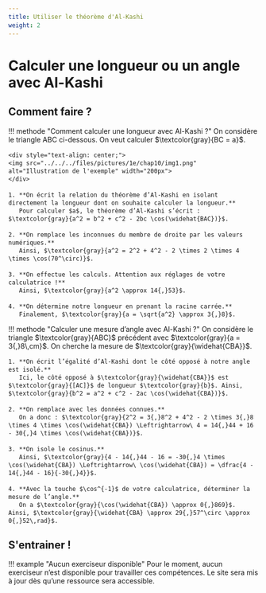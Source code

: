 ```yaml
---
title: Utiliser le théorème d'Al-Kashi
weight: 2
---
```


# Calculer une longueur ou un angle avec Al-Kashi

## Comment faire ?

!!! methode "Comment calculer une longueur avec Al-Kashi ?"
    On considère le triangle ABC ci-dessous. On veut calculer $\textcolor{gray}{BC = a}$.

    <div style="text-align: center;">
    <img src="../../../files/pictures/1e/chap10/img1.png" alt="Illustration de l'exemple" width="200px">
    </div>

    1. **On écrit la relation du théorème d’Al-Kashi en isolant directement la longueur dont on souhaite calculer la longueur.**  
       Pour calculer $a$, le théorème d’Al-Kashi s’écrit :  $\textcolor{gray}{a^2 = b^2 + c^2 - 2bc \cos(\widehat{BAC})}$.

    2. **On remplace les inconnues du membre de droite par les valeurs numériques.**  
       Ainsi, $\textcolor{gray}{a^2 = 2^2 + 4^2 - 2 \times 2 \times 4 \times \cos(70^\circ)}$.

    3. **On effectue les calculs. Attention aux réglages de votre calculatrice !**  
       Ainsi, $\textcolor{gray}{a^2 \approx 14{,}53}$.

    4. **On détermine notre longueur en prenant la racine carrée.**  
       Finalement, $\textcolor{gray}{a = \sqrt{a^2} \approx 3{,}8}$.

!!! methode "Calculer une mesure d’angle avec Al-Kashi ?"
    On considère le triangle $\textcolor{gray}{ABC}$ précédent avec $\textcolor{gray}{a = 3{,}8\,cm}$. On cherche la mesure de $\textcolor{gray}{\widehat{CBA}}$.

    1. **On écrit l’égalité d’Al-Kashi dont le côté opposé à notre angle est isolé.**  
       Ici, le côté opposé à $\textcolor{gray}{\widehat{CBA}}$ est $\textcolor{gray}{[AC]}$ de longueur $\textcolor{gray}{b}$. Ainsi,  $\textcolor{gray}{b^2 = a^2 + c^2 - 2ac \cos(\widehat{CBA})}$.

    2. **On remplace avec les données connues.**  
       On a donc : $\textcolor{gray}{2^2 = 3{,}8^2 + 4^2 - 2 \times 3{,}8 \times 4 \times \cos(\widehat{CBA}) \Leftrightarrow\ 4 = 14{,}44 + 16 - 30{,}4 \times \cos(\widehat{CBA})}$.

    3. **On isole le cosinus.**  
       Ainsi, $\textcolor{gray}{4 - 14{,}44 - 16 = -30{,}4 \times \cos(\widehat{CBA}) \Leftrightarrow\ \cos(\widehat{CBA}) = \dfrac{4 - 14{,}44 - 16}{-30{,}4}}$.

    4. **Avec la touche $\cos^{-1}$ de votre calculatrice, déterminer la mesure de l’angle.**  
       On a $\textcolor{gray}{\cos(\widehat{CBA}) \approx 0{,}869}$. Ainsi, $\textcolor{gray}{\widehat{CBA} \approx 29{,}57^\circ \approx 0{,}52\,rad}$.


## S'entrainer !

!!! example "Aucun exerciseur disponible"
      Pour le moment, aucun exerciseur n’est disponible pour travailler ces compétences. Le site sera mis à jour dès qu’une ressource sera accessible.
